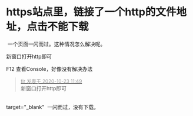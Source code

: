 # https站点里，链接了一个http的文件地址，点击不能下载


<img src="static/image/smiley/default/lol.gif" smilieid="12" border="0" alt="" /> 一个页面一闪而过。这种情况怎么解决呢。

新窗口打开http即可

F12 查看Console，好像没有解决办法

<div class="quote"><blockquote><font size="2"><a href="https://www.hostloc.com/forum.php?mod=redirect&amp;goto=findpost&amp;pid=9340285&amp;ptid=757543" target="_blank"><font color="#999999">tir 发表于 2020-10-23 11:49</font></a></font><br />
新窗口打开http即可</blockquote></div><br />
target=&quot;_blank&quot;&nbsp;&nbsp;一闪而过，没有下载。
